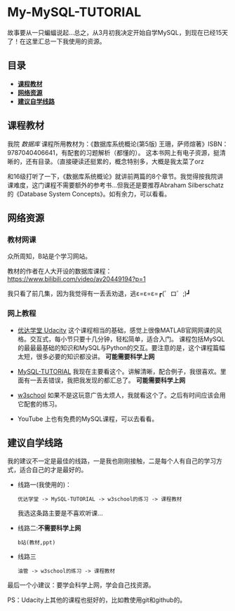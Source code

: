 # My-MySQL-TUTORIAL

  故事要从一只蝙蝠说起...总之，从3月初我决定开始自学MySQL，到现在已经15天了！在这里汇总一下我使用的资源。
  
## 目录
* [**课程教材**](#课程教材)
* [**网络资源**](#网络资源)
* [**建议自学线路**](#建议自学线路)
  
## 课程教材
  我院 *数据库* 课程所用教材为：《数据库系统概论(第5版) 王珊，萨师煊著》ISBN：9787040406641，有配套的习题解析（都懂的）。
这本书网上有电子资源，挺清晰的，还有目录。（直接硬读还挺累的，概念特别多，大概是我太菜了orz

  和16级打听了一下，《数据库系统概论》就讲前两篇的8个章节。我觉得按我院讲课难度，这门课程不需要额外的参考书...但我还是要推荐Abraham Silberschatz的《Database System Concepts》。如有余力，可以看看。

## 网络资源
### 教材网课
  众所周知，B站是个学习网站。
  
  教材的作者在人大开设的数据库课程：https://www.bilibili.com/video/av20449194?p=1
  
  我只看了前几集，因为我觉得有一丢丢劝退，逃ε=ε=ε=┏(゜ロ゜;)┛
  
### 网上教程
  * [优达学堂 Udacity](#https://cn.udacity.com/course/intro-to-relational-databases--ud197)
  这个课程相当的基础，感觉上很像MATLAB官网网课的风格。交互式，每小节只要十几分钟，轻松简单，适合入门。
  课程包括MySQL的最最最基础的知识和MySQL与Python的交互。要注意的是，这个课程篇幅太短，很多必要的知识都没讲。
  **可能需要科学上网**
  
  * [MySQL-TUTORIAL](#https://www.mysqltutorial.org/)
  我现在主要看这个。讲解清晰，配合例子，我很喜欢。里面有一丢丢错误，我把我发现的都汇总了。 **可能需要科学上网**
  
  * [w3school](#https://www.w3schools.com/)
  如果不是这玩意广告太烦人，我就看这个了。之后有时间应该会用它配套的练习。
  
  * YouTube 上也有免费的MySQL课程，可以去看看。
  
## 建议自学线路
  我的建议不一定是最佳的线路，一是我也刚刚接触，二是每个人有自己的学习方式，适合自己的才是最好的。
  
* 线路一(我使用的)：
  ```
  优达学堂 -> MySQL-TUTORIAL -> w3school的练习 -> 课程教材
  ```
  我选这条路主要是不喜欢听课...
  
* 线路二:**不需要科学上网**
  ```
  b站(教材,ppt)
  ```

* 线路三
  ```
  油管 -> w3school的练习 -> 课程教材
  ```
  
最后一个小建议：要学会科学上网，学会自己找资源。  

PS：Udacity上其他的课程也挺好的，比如教使用git和github的。
